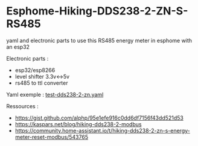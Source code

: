# Esphome-Hiking-DDS238-2-ZN-S-RS485
yaml and electronic parts to use this RS485 energy meter in esphome with an esp32

Electronic parts :
- esp32/esp8266
- level shifter 3.3v<->5v
- rs485 to ttl converter


Yaml exemple : [test-dds238-2-zn.yaml](https://github.com/NicoDupont/Esphome-Hiking-DDS238-2-ZN-S-RS485)

Ressources :
 - https://gist.github.com/alphp/95e1efe916c0dd6df7156f43dd521d53
 - https://kaspars.net/blog/hiking-dds238-2-modbus
 - https://community.home-assistant.io/t/hiking-dds238-2-zn-s-energy-meter-reset-modbus/543765


